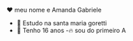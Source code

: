  ❤️ meu nome e Amanda Gabriele
- 👀 Estudo na santa maria goretti
- 🌱 Tenho 16 anos
-🔥 sou do primeiro A
